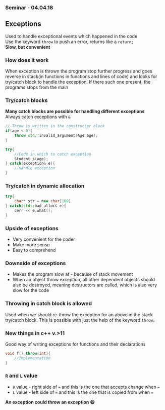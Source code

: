 ### Seminar - 04.04.18

## Exceptions
Used to handle exceptional events which happened in the code  
Use the keyword `throw` to push an error, returns like a `return;`  
**Slow, but convenient**  

### How does it work
When exception is thrown the program stop further progress and goes reverse in
stack(in functions in functions and lines of code) and looks for try/catch block
to handle the exception. If there such one present, the programs stops from the
main

### Try/catch blocks
**Many catch blocks are possible for handling different exceptions**  
Always catch exceptions with `&`
```c++
// Throw is written in the constructor block
if(age < 0){
    throw std::invalid_argument(Age age);
}

try{
    //Code in which to catch exception
    Student s(age);
} catch(exception& e){
    //Handle exception
}
```

### Try/catch in dynamic allocation
```c++
try{
    char* str = new char[100]
} catch(std::bad_alloc& e){
    cerr << e.what();
}
```

### Upside of exceptions
* Very convenient for the coder
* Make more sense
* Easy to comprehend

### Downside of exceptions
* Makes the program slow af - because of stack movement
* When an object throw exception, all other dependent objects should also be
destroyed, meaning destructors are called, which is also very slow for the code

### Throwing in catch block is allowed
Used when we should re-throw the exception for an above in the stack try/catch
block. This is possible with just the help of the keyword `throw;`

### New things in c++ v.>11
Good way of writing exceptions for functions and their declarations
```c++
void f() throw(int){
    //Implementation
}
```

### `R` and `L` value
* `R` value - right side of `=` and this is the one that accepts change when `=`
* `L` value - left side of `=` and this is the one that is copied from when `=`

**An exception could throw an exception :laughing:**
